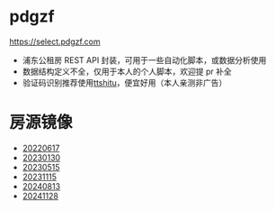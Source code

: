 # pdgzf

https://select.pdgzf.com

- 浦东公租房 REST API 封装，可用于一些自动化脚本，或数据分析使用
- 数据结构定义不全，仅用于本人的个人脚本，欢迎提 pr 补全
- 验证码识别推荐使用[ttshitu](http://www.ttshitu.com/)，便宜好用（本人亲测非广告）

# 房源镜像

- [20220617](snapshot/%E6%B5%A6%E4%B8%9C%E5%85%AC%E7%A7%9F%E6%88%BF20220617.xlsx)
- [20230130](snapshot/浦东公租房20230130.xlsx)
- [20230515](snapshot/浦东公租房20230515.xlsx)
- [20231115](snapshot/浦东公租房20231115.xlsx)
- [20240813](snapshot/浦东公租房20240813.xlsx)
- [20241128](snapshot/浦东公租房20241128.xlsx)
